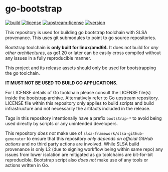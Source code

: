 # go-bootstrap

[![build](https://github.com/verifiable-builds/go-bootstrap/actions/workflows/build.yml/badge.svg)](https://github.com/verifiable-builds/go-bootstrap/actions/workflows/build.yml)
[![license](https://img.shields.io/github/license/verifiable-builds/go-bootstrap?labelColor=3a3a3a&color=00ADD8&logo=github&logoColor=959da5)](https://github.com/verifiable-builds/go-bootstrap/blob/master/LICENSE)
[![upstream-license](https://img.shields.io/github/license/golang/go?labelColor=3a3a3a&color=00ADD8&logo=github&logoColor=959da5&label=upstream-license)](https://github.com/verifiable-builds/go-bootstrap/blob/master/LICENSE)
[![version](https://img.shields.io/github/v/tag/verifiable-builds/go-bootstrap?label=version&sort=semver&labelColor=3a3a3a&color=CE3262&logo=semver&logoColor=959da5)](https://github.com/verifiable-builds/go-bootstrap/releases)

This repository is used for building go bootstrap toolchain with SLSA provenance.
This uses git submodules to point to go source repositories.

Bootstrap toolchain is **only built for linux/amd64**. It does not build for
_any other architectures_, as go1.20 or later can be easily cross compiled
without any issues in a fully reproducible manner.

This project and its release assets should only be used for bootstrapping the
go toolchain.

**IT MUST NOT BE USED TO BUILD GO APPLICATIONS.**

For LICENSE details of Go toolchain please consult the LICENSE file(s)
inside the bootstrap archive. Alternatively refer to Go upstream repository.
LICENSE file within this repository only applies to build scripts and build
infrastructure and not necessarily the artifacts included in the release.

Tags in this repository intentionally have a prefix `bootstrap-*` to avoid
being used directly by scripts or any unintended developers.

This repository _does not_ make use of `slsa-framework/slsa-github-generator`
to ensure that this repository _only depends on official GitHub actions_
and no third party actions are involved. While SLSA build provenance is
only L2 (due to signing workflow being within same repo) any issues from
lower isolation are mitigated as go toolchains are bit-for-bit reproducible.
Bootstrap script also _does not_ make use of any tools or actions written in Go.
